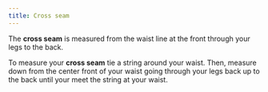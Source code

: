 ```yaml
---
title: Cross seam
---
```


The **cross seam** is measured from the waist line at the front through your legs to the back.

To measure your **cross seam** tie a string around your waist. Then, measure down from the center front of your waist going through your legs back up to the back until your meet the string at your waist.

